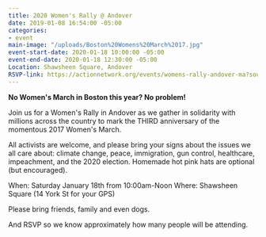 ```yaml
---
title: 2020 Women's Rally @ Andover
date: 2019-01-08 16:54:00 -05:00
categories:
- event
main-image: "/uploads/Boston%20Womens%20March%2017.jpg"
event-start-date: 2020-01-18 10:00:00 -05:00
event-end-date: 2020-01-18 12:30:00 -05:00
Location: Shawsheen Square, Andover
RSVP-link: https://actionnetwork.org/events/womens-rally-andover-ma?source=direct_link&fbclid=IwAR2tNZPCQdvRRY8wUuqh5m01mQ_By07vpqshcodLI1rVYXhtl3NVFH9nmSI
---
```


**No Women's March in Boston this year? No problem!**

Join us for a Women's Rally in Andover as we gather in solidarity with millions across the country to mark the THIRD anniversary of the momentous 2017 Women's March.

All activists are welcome, and please bring your signs about the issues we all care about: climate change, peace, immigration, gun control, healthcare, impeachment, and the 2020 election. Homemade hot pink hats are optional (but encouraged).

When: Saturday January 18th from 10:00am-Noon
Where: Shawsheen Square (14 York St for your GPS)

Please bring friends, family and even dogs.

And RSVP so we know approximately how many people will be attending.